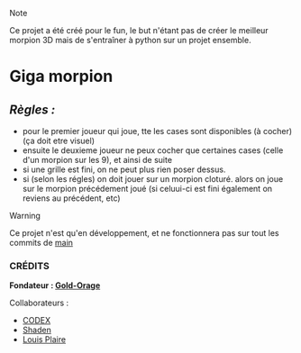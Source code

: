 
> [!NOTE]
> Ce projet a été créé pour le fun, le but n'étant pas de créer le meilleur morpion 3D mais de s'entraîner à python sur un projet ensemble.

# **Giga morpion**

## *Règles :*

- pour le premier joueur qui joue, tte les cases sont disponibles (à cocher) (ça doit etre visuel)
- ensuite le deuxieme joueur ne peux cocher que certaines cases (celle d'un morpion sur les 9), et ainsi de suite
- si une grille est fini, on ne peut plus rien poser dessus.
- si (selon les régles) on doit jouer sur un morpion cloturé. alors on joue sur le morpion précédement joué (si celuui-ci est fini également on reviens au précédent, etc)

> [!WARNING]
> Ce projet n'est qu'en développement, et ne fonctionnera pas sur tout les commits de [main](https://github.com/20062021/Giga_Morpion)

### CRÉDITS

**Fondateur : [Gold-Orage](https://github.com/20062021)**


Collaborateurs :
- [CODEX](https://github.com/C0dex73)
- [Shaden](https://github.com/Shaden919)
- [Louis Plaire](https://github.com/louisPlaire)